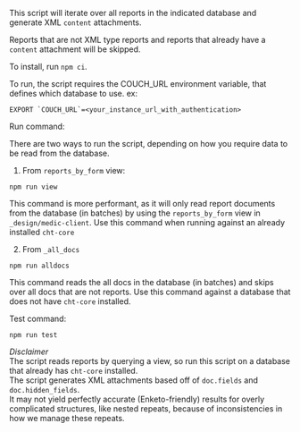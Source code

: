 This script will iterate over all reports in the indicated database and generate XML `content` attachments. 

Reports that are not XML type reports and reports that already have a `content` attachment will be skipped. 

To install, run  `npm ci`.  

To run, the script requires the COUCH_URL environment variable, that defines which database to use. 
ex:
```
EXPORT `COUCH_URL`=<your_instance_url_with_authentication>
```

Run command:

There are two ways to run the script, depending on how you require data to be read from the database.   

1. From `reports_by_form` view:
```
npm run view
```
This command is more performant, as it will only read report documents from the database (in batches) by using the `reports_by_form` view in `_design/medic-client`. 
Use this command when running against an already installed `cht-core`

2. From `_all_docs`
```
npm run alldocs
```
This command reads the all docs in the database (in batches) and skips over all docs that are not reports. Use this command against a database that does not have `cht-core` installed. 

Test command:

```
npm run test
```

*Disclaimer*   
The script reads reports by querying a view, so run this script on a database that already has `cht-core` installed.   
The script generates XML attachments based off of `doc.fields` and `doc.hidden_fields`.   
It may not yield perfectly accurate (Enketo-friendly) results for overly complicated structures, like nested repeats, because of inconsistencies in how we manage these repeats.   
